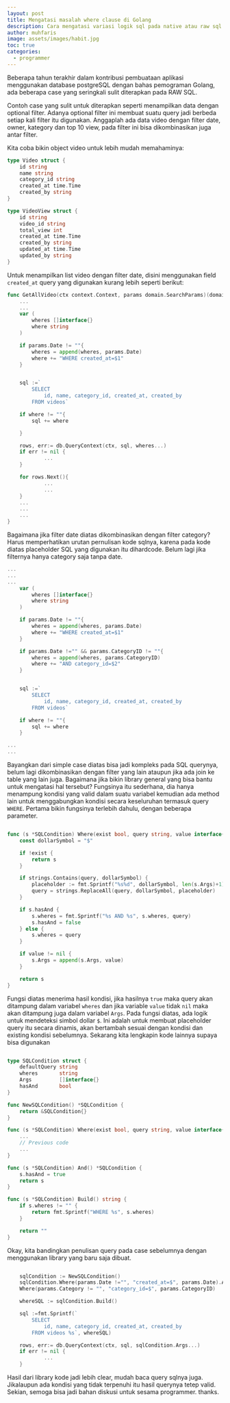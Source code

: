 ```yaml
---
layout: post
title: Mengatasi masalah where clause di Golang
description: Cara mengatasi variasi logik sql pada native atau raw sql di golang
author: muhfaris
image: assets/images/habit.jpg
toc: true
categories:
  - programmer
---
```

Beberapa tahun terakhir dalam kontribusi pembuataan aplikasi menggunakan
database postgreSQL dengan bahas pemograman Golang, ada beberapa case yang
seringkali sulit diterapkan pada RAW SQL.

Contoh case yang sulit untuk diterapkan seperti menampilkan data dengan
optional filter. Adanya optional filter ini membuat suatu query jadi berbeda
setiap kali filter itu digunakan. Anggaplah ada data video dengan filter date,
owner, kategory dan top 10 view, pada filter ini bisa dikombinasikan juga antar
filter.

Kita coba bikin object video untuk lebih mudah memahaminya:

```go
type Video struct {
    id string
    name string
    category_id string
    created_at time.Time
    created_by string
}

type VideoView struct {
    id string
    video_id string
    total_view int
    created_at time.Time
    created_by string
    updated_at time.Time
    updated_by string
}

```

Untuk menampilkan list video dengan filter date, disini menggunakan field `created_at` query yang digunakan kurang lebih seperti berikut:

```go
func GetAllVideo(ctx context.Context, params domain.SearchParams)(domain.Videos, error){
    ...
    ...
    var (
        wheres []interface{}
        where string
    )

    if params.Date != ""{
        wheres = append(wheres, params.Date)
        where += "WHERE created_at=$1"
    }


    sql :=`
        SELECT
            id, name, category_id, created_at, created_by
        FROM videos`

    if where != ""{
        sql += where

    }

    rows, err:= db.QueryContext(ctx, sql, wheres...)
    if err != nil {
            ...
    }

    for rows.Next(){
            ...
            ...
    }
    ...
    ...
    ...
}

```

Bagaimana jika filter date diatas dikombinasikan dengan filter category?
Harus memperhatikan urutan pernulisan kode sqlnya, karena pada kode diatas placeholder SQL yang digunakan itu dihardcode. Belum lagi jika filternya hanya category saja tanpa date.

```go
...
...
...
    var (
        wheres []interface{}
        where string
    )

    if params.Date != ""{
        wheres = append(wheres, params.Date)
        where += "WHERE created_at=$1"
    }

    if params.Date !="" && params.CategoryID != ""{
        wheres = append(wheres, params.CategoryID)
        where += "AND category_id=$2"
    }


    sql :=`
        SELECT
            id, name, category_id, created_at, created_by
        FROM videos`

    if where != ""{
        sql += where
    }

...
...

```

Bayangkan dari simple case diatas bisa jadi kompleks pada SQL querynya, belum lagi dikombinasikan dengan filter yang lain ataupun jika ada join ke table yang lain juga.
Bagaimana jika bikin library general yang bisa bantu untuk mengatasi hal tersebut?
Fungsinya itu sederhana, dia hanya menampung kondisi yang valid dalam suatu variabel kemudian ada method lain untuk menggabungkan kondisi secara keseluruhan termasuk query `WHERE`. Pertama bikin fungsinya terlebih dahulu, dengan beberapa parameter.

```go

func (s *SQLCondition) Where(exist bool, query string, value interface{}) *SQLCondition {
	const dollarSymbol = "$"

	if !exist {
		return s
	}

	if strings.Contains(query, dollarSymbol) {
		placeholder := fmt.Sprintf("%s%d", dollarSymbol, len(s.Args)+1)
		query = strings.ReplaceAll(query, dollarSymbol, placeholder)
	}

	if s.hasAnd {
		s.wheres = fmt.Sprintf("%s AND %s", s.wheres, query)
		s.hasAnd = false
	} else {
		s.wheres = query
	}

	if value != nil {
		s.Args = append(s.Args, value)
	}

	return s
}

```

Fungsi diatas menerima hasil kondisi, jika hasilnya `true` maka query akan ditampung dalam variabel `wheres` dan jika variable `value` tidak `nil` maka akan ditampung juga dalam variabel `Args`.
Pada fungsi diatas, ada logik untuk mendeteksi simbol dollar `$`. Ini adalah untuk membuat placeholder query itu secara dinamis, akan bertambah sesuai dengan kondisi dan existing kondisi sebelumnya. Sekarang kita lengkapin kode lainnya supaya bisa digunakan

```go

type SQLCondition struct {
	defaultQuery string
	wheres       string
	Args         []interface{}
	hasAnd       bool
}

func NewSQLCondition() *SQLCondition {
	return &SQLCondition{}
}

func (s *SQLCondition) Where(exist bool, query string, value interface{}) *SQLCondition {
    ...
    // Previous code
    ...
}

func (s *SQLCondition) And() *SQLCondition {
	s.hasAnd = true
	return s
}

func (s *SQLCondition) Build() string {
	if s.wheres != "" {
		return fmt.Sprintf("WHERE %s", s.wheres)
	}

	return ""
}

```

Okay, kita bandingkan penulisan query pada case sebelumnya dengan menggunakan library yang baru saja dibuat.

```go

    sqlCondition := NewSQLCondition()
    sqlCondition.Where(params.Date !="", "created_at=$", params.Date).And().
    Where(params.Category != "", "category_id=$", params.CategoryID)

    whereSQL := sqlCondition.Build()

    sql :=fmt.Sprintf(`
        SELECT
            id, name, category_id, created_at, created_by
        FROM videos %s`, whereSQL)

    rows, err:= db.QueryContext(ctx, sql, sqlCondition.Args...)
    if err != nil {
            ...
    }

```

Hasil dari library kode jadi lebih clear, mudah baca query sqlnya juga. Jikalaupun ada kondisi yang tidak terpenuhi itu hasil querynya tetep valid.
Sekian, semoga bisa jadi bahan diskusi untuk sesama programmer. thanks.
